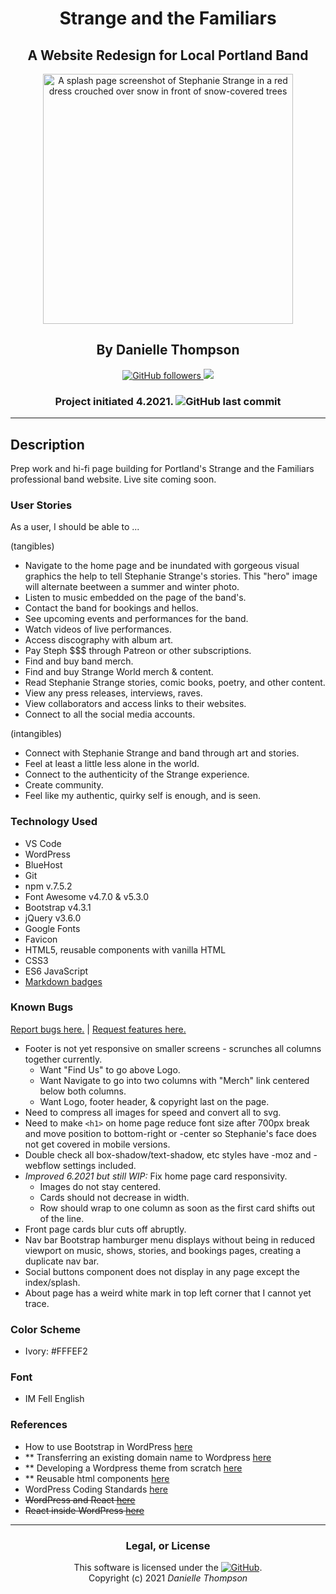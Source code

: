 <div align="center">

# Strange and the Familiars

## A Website Redesign for Local Portland Band

<img src="./assets/images/SplashPage.png" alt="A splash page screenshot of Stephanie Strange in a red dress crouched over snow in front of snow-covered trees" height="400px" width="auto">

## By Danielle Thompson

<a href="https://github.com/danitcodes"> ![GitHub followers](https://img.shields.io/github/followers/danitcodes?style=social)	</a> <a href="https://linkedin.com/in/danielle-thompson74"> <img src="https://img.shields.io/badge/-LinkedIn-black.svg?style=plastic&logo=linkedin&colorB=2867B2"></a>

### Project initiated 4.2021. ![GitHub last commit](https://img.shields.io/github/last-commit/danitcodes/strange-and-the-familiars)

</div>

---

## Description

Prep work and hi-fi page building for Portland's Strange and the Familiars professional band website. Live site coming soon.

### User Stories

As a user, I should be able to ...

(tangibles)
- Navigate to the home page and be inundated with gorgeous visual graphics the help to tell Stephanie Strange's stories. This "hero" image will alternate beetween a summer and winter photo.
- Listen to music embedded on the page of the band's.
- Contact the band for bookings and hellos.
- See upcoming events and performances for the band.
- Watch videos of live performances.
- Access discography with album art.
- Pay Steph $$$ through Patreon or other subscriptions.
- Find and buy band merch.
- Find and buy Strange World merch & content.
- Read Stephanie Strange stories, comic books, poetry, and other content.
- View any press releases, interviews, raves.
- View collaborators and access links to their websites.
- Connect to all the social media accounts.

(intangibles)
- Connect with Stephanie Strange and band through art and stories.
- Feel at least a little less alone in the world.
- Connect to the authenticity of the Strange experience.
- Create community.
- Feel like my authentic, quirky self is enough, and is seen.

### Technology Used

- VS Code
- WordPress
- BlueHost
- Git
- npm v.7.5.2
- Font Awesome v4.7.0 & v5.3.0
- Bootstrap v4.3.1
- jQuery v3.6.0
- Google Fonts
- Favicon
- HTML5, reusable components with vanilla HTML
- CSS3
- ES6 JavaScript
- [Markdown badges](https://github.com/Ileriayo/markdown-badges)

### Known Bugs

[Report bugs here.](https://github.com/danitcodes/strange-and-the-familiars/issues) | [Request features here.](https://github.com/danitcodes/strange-and-the-familiars/issues)

- Footer is not yet responsive on smaller screens - scrunches all columns together currently.
  - Want "Find Us" to go above Logo.
  - Want Navigate to go into two columns with "Merch" link centered below both columns.
  - Want Logo, footer header, & copyright last on the page.
- Need to compress all images for speed and convert all to svg.
- Need to make `<h1>` on home page reduce font size after 700px break and move position to bottom-right or -center so Stephanie's face does not get covered in mobile versions.
- Double check all box-shadow/text-shadow, etc styles have -moz and -webflow settings included.
- _Improved 6.2021 but still WIP:_ Fix home page card responsivity.
  - Images do not stay centered.
  - Cards should not decrease in width.
  - Row should wrap to one column as soon as the first card shifts out of the line.
- Front page cards blur cuts off abruptly.
- Nav bar Bootstrap hamburger menu displays without being in reduced viewport on music, shows, stories, and bookings pages, creating a duplicate nav bar.
- Social buttons component does not display in any page except the index/splash.
- About page has a weird white mark in top left corner that I cannot yet trace.

### Color Scheme

- Ivory: #FFFEF2

### Font

- IM Fell English

### References

- How to use Bootstrap in WordPress [here](https://www.bluehost.com/blog/how-to-use-bootstrap-in-wordpress-a-helpful-guide-bluehost/#:~:text=Although%20the%20Bootstrap%20framework%20was,to%20the%20WordPress%20core%20code.)
- ** Transferring an existing domain name to Wordpress [here](https://wordpress.com/support/domains/map-existing-domain/)
- ** Developing a Wordpress theme from scratch [here](https://www.taniarascia.com/developing-a-wordpress-theme-from-scratch/#installing-wordpress)
- ** Reusable html components [here](https://www.freecodecamp.org/news/reusable-html-components-how-to-reuse-a-header-and-footer-on-a-website/)
- WordPress Coding Standards [here](https://developer.wordpress.org/coding-standards/)
- ~~WordPress and React [here](https://www.freecodecamp.org/news/wordpress-react-how-to-create-a-modern-web-app-using-wordpress-ef6cc6be0cd0/#:~:text=If%20you%20want%20to%20create,CMS%20like%20WordPress%2C%20you%20can!)~~
- ~~React inside WordPress [here](https://dev.to/bobman38/how-to-use-react-inside-a-wordpress-application-49i)~~

___

<div align="center">

### Legal, or License

This software is licensed under the [![GitHub](https://img.shields.io/github/license/danitcodes/-capstone)](https://choosealicense.com/licenses/mit/).<br/>
Copyright (c) 2021 *_Danielle Thompson_*

</div>
